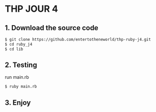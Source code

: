 # THP JOUR 4

## 1. Download the source code

```bash
$ git clone https://github.com/entertotheneworld/thp-ruby-j4.git
$ cd ruby_j4
$ cd lib
```

## 2. Testing

run main.rb

```bash
$ ruby main.rb
```

## 3. Enjoy